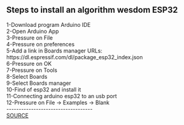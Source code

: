 <h2>Steps to install an algorithm wesdom ESP32 </h2>
1-Download program Arduino IDE <br>
2-Open Arduino App <br>
3-Pressure on File <br>
4-Pressure on preferences <br>
5-Add a link in Boards manager URLs: https://dl.espressif.com/dl/package_esp32_index.json <br>
6-Pressure on OK <br>
7-Pressure on Tools <br>
8-Select Boards <br>
9-Select Boards manager <br>
10-Find of esp32 and install it <br>
11-Connecting arduino esp32 to an usb port <br>
12-Pressure on File -> Examples -> Blank <br>
----------------------------------- <br>
 <a href="https://youtu.be/gOKIeuuQI44">SOURCE</a>

